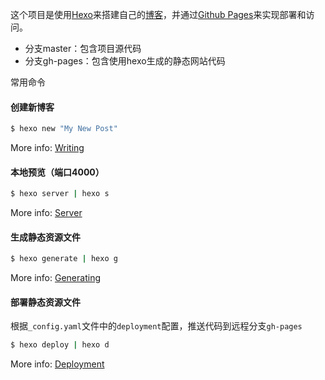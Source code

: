 这个项目是使用[Hexo](https://hexo.io/)来搭建自己的[博客](https://willmajor.github.io/)，并通过[Github Pages](https://pages.github.com/)来实现部署和访问。

- 分支master：包含项目源代码
- 分支gh-pages：包含使用hexo生成的静态网站代码

常用命令

#### 创建新博客

``` bash
$ hexo new "My New Post"
```

More info: [Writing](https://hexo.io/docs/writing.html)

#### 本地预览（端口4000）

``` bash
$ hexo server | hexo s
```

More info: [Server](https://hexo.io/docs/server.html)

#### 生成静态资源文件

``` bash
$ hexo generate | hexo g
```

More info: [Generating](https://hexo.io/docs/generating.html)

#### 部署静态资源文件
根据`_config.yaml`文件中的`deployment`配置，推送代码到远程分支`gh-pages`

``` bash
$ hexo deploy | hexo d
```

More info: [Deployment](https://hexo.io/docs/one-command-deployment.html)
